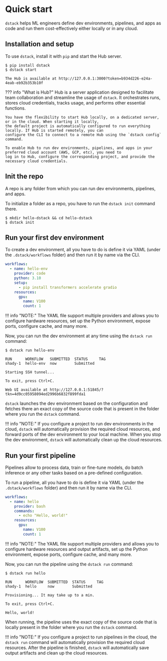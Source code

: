 # Quick start

`dstack` helps ML engineers define dev environments, pipelines, and apps as code and run them cost-effectively 
either locally or in any cloud.

## Installation and setup

To use `dstack`, install it with `pip` and start the Hub server.

<div class="termy">

```shell
$ pip install dstack
$ dstack start

The Hub is available at http://127.0.0.1:3000?token=b934d226-e24a-4eab-eb92b353b10f
```

</div>

??? info "What is Hub?"
    Hub is a server application designed to facilitate team collaboration and streamline the usage of `dstack`. 
    It orchestrates runs, stores cloud credentials, tracks usage, and performs other essential functions.

    You have the flexibility to start Hub locally, on a dedicated server, or in the cloud. When starting it locally, 
    the default project is automatically configured to run everything locally. If Hub is started remotely, you can 
    configure the CLI to connect to a remote Hub using the `dstack config` command.

    To enable Hub to run dev environments, pipelines, and apps in your preferred cloud account (AWS, GCP, etc), you need to 
    log in to Hub, configure the corresponding project, and provide the necessary cloud credentials.

## Init the repo

A repo is any folder from which you can run dev environments, pipelines, and apps.

To initialize a folder as a repo, you have to run the `dstack init` command there.

<div class="termy">

```shell
$ mkdir hello-dstack && cd hello-dstack
$ dstack init
```

</div>

## Run your first dev environment

To create a dev environment, all you have to do is define it via YAML (under the `.dstack/workflows` folder) 
and then run it by name via the CLI.

<div editor-title=".dstack/workflows/hello-env.yaml"> 

```yaml
workflows:
  - name: hello-env
    provider: code
    python: 3.10
    setup:
      - pip install transformers accelerate gradio
    resources:
      gpu:
        name: V100
        count: 1
```

</div>

!!! info "NOTE:"
    The YAML file support multiple providers and allows you to configure hardware resources, 
    set up the Python environment, expose ports, configure cache, and many more.

[//]: # (TODO: Currently, it's limited to the built-in VS Code, doesn't forward ports automatically, doesn't provide persistence of the storage, pre-installs packages on every run, and has other limitations)

Now, you can run the dev environment at any time using the `dstack run` command:

<div class="termy">

```shell
$ dstack run hello-env

RUN      WORKFLOW   SUBMITTED  STATUS     TAG
shady-1  hello-env  now        Submitted  
 
Starting SSH tunnel...

To exit, press Ctrl+C.

Web UI available at http://127.0.0.1:51845/?tkn=4d9cc05958094ed2996b6832f899fda1
```

</div>

`dstack` launches the dev environment based on the configuration and fetches there an exact copy of the source code
that is present in the folder where you run the `dstack` command.

[//]: # (TODO: A screenshot)

!!! info "NOTE:"
    If you configure a project to run dev environments in the cloud, `dstack` will automatically provision the
    required cloud resources, and forward ports of the dev environment to your local machine. When you stop the 
    dev environment, `dstack` will automatically clean up the cloud resources.

## Run your first pipeline

Pipelines allow to process data, train or fine-tune models, do batch inference or any other tasks
based on a pre-defined configuration.

To run a pipeline, all you have to do is define it via YAML (under the `.dstack/workflows` folder) 
and then run it by name via the CLI.

<div editor-title=".dstack/workflows/hello.yaml"> 

```yaml
workflows:
  - name: hello
    provider: bash
    commands:
      - echo "Hello, world!"
    resources:
      gpu:
        name: V100
        count: 1
```

</div>

!!! info "NOTE:"
    The YAML file support multiple providers and allows you to configure hardware resources and output artifacts, set up the
    Python environment, expose ports, configure cache, and many more.

[//]: # (TODO: Currently, it's limited to YAML)

Now, you can run the pipeline using the `dstack run` command:

<div class="termy">

```shell
$ dstack run hello

RUN      WORKFLOW  SUBMITTED  STATUS     TAG
shady-1  hello     now        Submitted  
 
Provisioning... It may take up to a min.

To exit, press Ctrl+C.

Hello, world!
```

</div>

When running, the pipeline uses the exact copy of the source code that is locally present in the folder where you run
the `dstack` command.

!!! info "NOTE:"
    If you configure a project to run pipelines in the cloud, the `dstack run` command will automatically provision the 
    required cloud resources.
    After the pipeline is finished, `dstack` will automatically save output artifacts and clean up the cloud resources.

[//]: # (TODO: What's next – Add a link to the Hub guide for the details on how to configure projects)